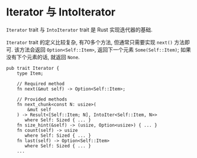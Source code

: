 # Iterator 与 IntoIterator

`Iterator` trait 与 `IntoIterator` trait 是 Rust 实现迭代器的基础.

`Iterator` trait 的定义比较复杂, 有70多个方法, 但通常只需要实现 `next()` 方法即可.
该方法会返回 `Option<Self::Item>`, 返回下一个元素 `Some(Self::Item)`; 如果没有下个元素的话, 就返回 `None`.

```rust, ignore
pub trait Iterator {
    type Item;

    // Required method
    fn next(&mut self) -> Option<Self::Item>;

    // Provided methods
    fn next_chunk<const N: usize>(
        &mut self
    ) -> Result<[Self::Item; N], IntoIter<Self::Item, N>>
       where Self: Sized { ... }
    fn size_hint(&self) -> (usize, Option<usize>) { ... }
    fn count(self) -> usize
       where Self: Sized { ... }
    fn last(self) -> Option<Self::Item>
       where Self: Sized { ... }
    ...
```
